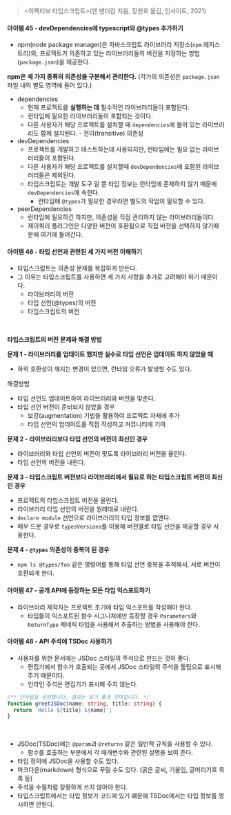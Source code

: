 > <이펙티브 타입스크립트>(댄 밴더캄 지음, 장원호 옮김, 인사이트, 2021)

#### 아이템 45 - devDependencies에 typescript와 @types 추가하기

- npm(node package manager)은 자바스크립트 라이브러리 저장소(`npm` 레지스트리)와, 프로젝트가 의존하고 있는 라이브러리들의 버전을 지정하는 방법(`package.json`)을 제공한다.

**npm은 세 가지 종류의 의존성을 구분해서 관리한다.** (각가의 의존성은 `package.json` 파일 내의 별도 영역에 들어 있다.)

- dependencies
  - 현재 프로젝트를 **실행하는 데** 필수적인 라이브러리들이 포함된다.
  - 런타임에 필요한 라이브러리들이 포함되는 것이다.
  - 다른 사용자가 해당 프로젝트를 설치할 때 `dependencies`에 들어 있는 라이브러리도 함께 설치된다. - 전이(transitive) 의존성
- devDependencies
  - 프로젝트를 개발하고 테스트하는데 사용되지만, 런타임에는 필요 없는 라이브러리들이 포함된다.
  - 다른 사용자가 해당 프로젝트를 설치할때 `devDependencies`에 포함된 라이브러리들은 제외된다.
  - 타입스크립트는 개발 도구 일 뿐 타입 정보는 런타임에 존재하지 않기 때문에 `devDependencies`에 속한다.
    - 런타임에 `@types`가 필요한 경우라면 별도의 작업이 필요할 수 있다.
- peerDependencies
  - 런타임에 필요하긴 하지만, 의존성을 직접 관리하지 않는 라이브러리들이다.
  - 제이쿼리 플러그인은 다양한 버전이 호환됨으로 직접 버전을 선택하지 않기때문에 여기에 들어간다.

#### 아이템 46 - 타입 선언과 관련된 세 가지 버전 이해하기

- 타입스크립트는 의존성 문제를 복잡하게 만든다.
- 그 이유는 타입스크립트를 사용하면 세 가지 사항을 추가로 고려해야 하기 때문이다.
  - 라이브러리의 버전
  - 타입 선언(@types)의 버전
  - 타입스크립트의 버전

<br />

**타입스크립트의 버전 문제와 해결 방법**

**문제 1 - 라이브러리를 업데이트 했지만 실수로 타입 선언은 업데이트 하지 않았을 때**

- 하위 호환성이 깨지는 변경이 있으면, 런타임 오류가 발생할 수도 있다.

해결방법

- 타입 선언도 업데이트하여 라이브러리와 버전을 맞춘다.
- 타입 선언 버전이 준비되지 않았을 경우
  - 보강(augmentation) 기법을 활용하여 프로젝트 자체에 추가
  - 타입 선언의 업데이트를 직접 작성하고 커뮤니티에 기여

**문제 2 - 라이브러리보다 타입 선언의 버전이 최신인 경우**

- 라이브러리와 타입 선언의 버전이 맞도록 라이브러리 버전을 올린다.
- 타입 선언의 버전을 내린다.

**문제 3 - 타입스크립트 버전보다 라이브러리에서 필요로 하는 타입스크립트 버전이 최신인 경우**

- 프로젝트의 타입스크립트 버전을 올린다.
- 라이브러리 타입 선언의 버전을 원래대로 내린다.
- `declare module` 선언으로 라이브러리의 타입 정보를 없앤다.
- 매우 드문 경우로 `typesVersions`를 이용해 버전별로 타입 선언을 제공할 경우 사용한다.

**문제 4 - `@types` 의존성이 중복이 된 경우**

- `npm ls @types/foo` 같은 명령어를 통해 타입 선언 중복을 추적해서, 서로 버전이 호환되게 한다.

#### 아이템 47 - 공개 API에 등장하는 모든 타입 익스포트하기

- 라이브러리 제작자는 프로젝트 초기에 타입 익스포트를 작성해야 한다.
  - 타입들이 익스포트된 함수 시그니처에만 등장할 경우 `Parameters`와 `ReturnType` 제네릭 타입을 사용해서 추출하는 방법을 사용해야 한다.

#### 아이템 48 - API 주석에 TSDoc 사용하기

- 사용자를 위한 문서에는 JSDoc 스타일의 주석으로 만드는 것이 좋다.
  - 편집기에서 함수가 호출되는 곳에서 JSDoc 스타일의 주석을 툴팁으로 표시해 주기 때문이다.
  - 인라인 주석은 편집기가 표시해 주지 않는다.

```ts
/** 인사말을 생성합니다. 결과는 보기 좋게 꾸며집니다. */
function greetJSDoc(name: string, title: string) {
  return `Hello ${title} ${name}`;
}
```

<br />

- JSDoc(TSDoc)에는 `@param`과 `@returns` 같은 일반적 규칙을 사용할 수 있다.
  - 함수를 호출하는 부분에서 각 매개변수와 관련된 설명을 보여 준다.
- 타입 정의에 JSDoc을 사용할 수도 있다.
- 마크다운(markdown) 형식으로 꾸밀 수도 있다. (굵은 글씨, 기울임, 글머리기호 목록 등)
- 주석을 수필처럼 장황하게 쓰지 않아야 한다.
- 타입스크립트에서는 타입 정보가 코드에 있기 떄문에 TSDoc에서는 타입 정보를 명시하면 안된다.
